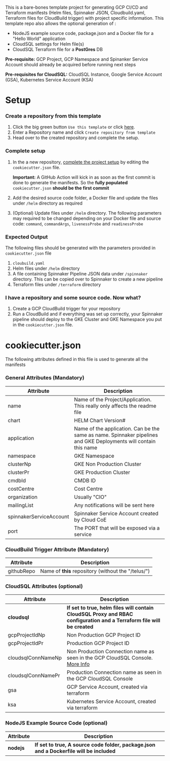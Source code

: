 This is a bare-bones template project for generating GCP CI/CD and Terraform manifests (Helm files, Spinnaker JSON, Cloudbuild.yaml, Terraform files for CloudBuild trigger) with project specific information. This template repo also allows the optional generation of :
* NodeJS example source code, package.json and a Docker file for a "Hello World" application
* CloudSQL settings for Helm file(s)
* CloudSQL Terraform file for a **PostGres** DB

**Pre-requisite:** GCP Project, GCP Namespace and Spinanker Service Account should already be acquired before running next steps

**Pre-requisites for CloudSQL:** CloudSQL Instance, Google Service Account (GSA), Kubernetes Service Account (KSA)
# Setup

### Create a repository from this template

1. Click the big green button `Use this template` or click <a href="../../generate">here</a>.
2. Enter a Repository name and click `Create repository from template`
3. Head over to the created repository and complete the setup.

### Complete setup

1. In the a new repository, <a href="../../edit/main/cookiecutter.json">complete the project setup</a> by editing the `cookiecutter.json` file. 
   
   **Important:** A GitHub Action will kick in as soon as the first commit is done to generate the manifests. So the **fully populated** `cookiecutter.json` **should be the first commit**
2. Add the desired source code folder, a Docker file and update the files under `/helm` directory as required
3. (Optional) Update files under `/helm` directory. The following parameters may required to be changed depending on your Docker file and source code: `command`, `commandArgs`, `livenessProbe` and `readinessProbe`
  

### Expected Output
The following files should be generated with the parameters provided in `cookiecutter.json` file
1. `cloubuild.yaml`
2. Helm files under `/helm` directory
3. A file containing Spinnaker Pipeline JSON data under `/spinnaker` directory. This can be copied over to Spinnaker to create a new pipeline
4. Terraform files under `/terraform` directory

### I have a repository and some source code. Now what?
1. Create a GCP CloudBuild trigger for your repository
2. Run a CloudBuild and if everything was set up correctly, your Spinnaker pipeline should deploy to the GKE Cluster and GKE Namespace you put in the `cookiecutter.json` file.

# cookiecutter.json
The following attributes defined in this file is used to generate all the manifests

### General Attributes (Mandatory)

Attribute | Description
------------ | -------------
name | Name of the Project/Application. This really only affects the readme file
chart | HELM Chart Version#
application | Name of the application. Can be the same as name. Spinnaker pipelines and GKE Deployments will contain this name
namespace | GKE Namespace
clusterNp | GKE Non Production Cluster
clusterPr | GKE Production Cluster
cmdbId | CMDB ID
costCentre | Cost Centre
organization | Usually "CIO"
mailingList | Any notifications will be sent here
spinnakerServiceAccount | Spinnaker Service Account created by Cloud CoE
port | The PORT that will be exposed via a service

### CloudBuild Trigger Attribute (Mandatory)
Attribute | Description
------------ | -------------
githubRepo | Name of **this** repository (without the "/telus/")

### CloudSQL Attributes (optional)
Attribute | Description
------------ | -------------
**cloudsql** | **If set to true, helm files will contain CloudSQL Proxy and RBAC configuration and a Terraform file will be created**
gcpProjectIdNp | Non Production GCP Project ID
gcpProjectIdPr | Production GCP Project ID
cloudsqlConnNameNp | Non Production Connection name as seen in the GCP CloudSQL Console. [More Info](https://cloud.google.com/sql/docs/postgres/instance-info#connect_to_this_instance)
cloudsqlConnNamePr | Production Connection name as seen in the GCP CloudSQL Console
gsa | GCP Service Account, created via terraform
ksa | Kubernetes Service Account, created via terraform

### NodeJS Example Source Code (optional)
Attribute | Description
------------ | -------------
**nodejs** | **If set to true, A source code folder, package.json and a Dockerfile will be included**
